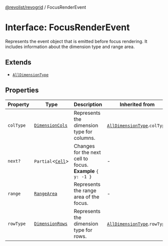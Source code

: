 [@revolist/revogrid](README.md) / FocusRenderEvent

# Interface: FocusRenderEvent

Represents the event object that is emitted before focus rendering.
It includes information about the dimension type and range area.

## Extends

- [`AllDimensionType`](Interface.AllDimensionType.md)

## Properties

| Property | Type | Description | Inherited from | Defined in |
| ------ | ------ | ------ | ------ | ------ |
| `colType` | [`DimensionCols`](TypeAlias.DimensionCols.md) | Represents the dimension type for columns. | [`AllDimensionType`](Interface.AllDimensionType.md).`colType` | [src/types/interfaces.ts:731](https://github.com/revolist/revogrid/blob/21cf5bd8103ee03a0cd211a424e38941bf038335/src/types/interfaces.ts#L731) |
| `next?` | `Partial`\<[`Cell`](Interface.Cell.md)\> | Changes for the next cell to focus. **Example** `{ y: -1 }` | - | [src/types/interfaces.ts:753](https://github.com/revolist/revogrid/blob/21cf5bd8103ee03a0cd211a424e38941bf038335/src/types/interfaces.ts#L753) |
| `range` | [`RangeArea`](TypeAlias.RangeArea.md) | Represents the range area of the focus. | - | [src/types/interfaces.ts:748](https://github.com/revolist/revogrid/blob/21cf5bd8103ee03a0cd211a424e38941bf038335/src/types/interfaces.ts#L748) |
| `rowType` | [`DimensionRows`](TypeAlias.DimensionRows.md) | Represents the dimension type for rows. | [`AllDimensionType`](Interface.AllDimensionType.md).`rowType` | [src/types/interfaces.ts:726](https://github.com/revolist/revogrid/blob/21cf5bd8103ee03a0cd211a424e38941bf038335/src/types/interfaces.ts#L726) |
